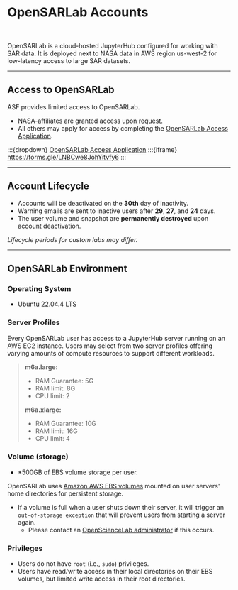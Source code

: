 # OpenSARLab Accounts
<br>

OpenSARLab is a cloud-hosted JupyterHub configured for working with SAR data. It is deployed next to NASA data in AWS region us-west-2 for low-latency access to large SAR datasets.

---


## Access to OpenSARLab

ASF provides limited access to OpenSARLab. 
- NASA-affiliates are granted access upon [request](mailto:uso@asf.alaska.edu?subject=NASA-affiliate%20OSL%20access%20request).
- All others may apply for access by completing the [OpenSARLab Access Application](https://forms.gle/LNBCwe8JohYitvfy6).

:::{dropdown} [OpenSARLab Access Application](https://forms.gle/LNBCwe8JohYitvfy6)
:::{iframe} https://forms.gle/LNBCwe8JohYitvfy6
:::

---
## Account Lifecycle
- Accounts will be deactivated on the **30th** day of inactivity.
- Warning emails are sent to inactive users after **29**, **27**, and **24** days.
- The user volume and snapshot are **permanently destroyed** upon account deactivation.

*Lifecycle periods for custom labs may differ.*

---

## OpenSARLab Environment

### Operating System

- Ubuntu 22.04.4 LTS

### Server Profiles
Every OpenSARLab user has access to a JupyterHub server running on an AWS EC2 instance. Users may select from two server profiles offering varying amounts of compute resources to support different workloads. 
> **m6a.large:**
> - RAM Guarantee: 5G
> - RAM limit: 8G
> - CPU limit: 2
>
> **m6a.xlarge:**
> - RAM Guarantee: 10G
> - RAM limit: 16G
> - CPU limit: 4

### Volume (storage)

- *500GB of EBS volume storage per user. 

OpenSARLab uses [Amazon AWS EBS volumes](https://docs.aws.amazon.com/AWSEC2/latest/UserGuide/ebs-volumes.html) mounted on user servers' home directories for persistent storage. 

- If a volume is full when a user shuts down their server, it will trigger an `out-of-storage exception` that will prevent users from starting a server again.
  - Please contact an [OpenScienceLab administrator](mailto:uaf-jupyterhub-asf@alaska.edu) if this occurs.

### **Privileges**
- Users do not have `root` (i.e., `sudo`) privileges.
- Users have read/write access in their local directories on their EBS volumes, but limited write access in their root directories. 

